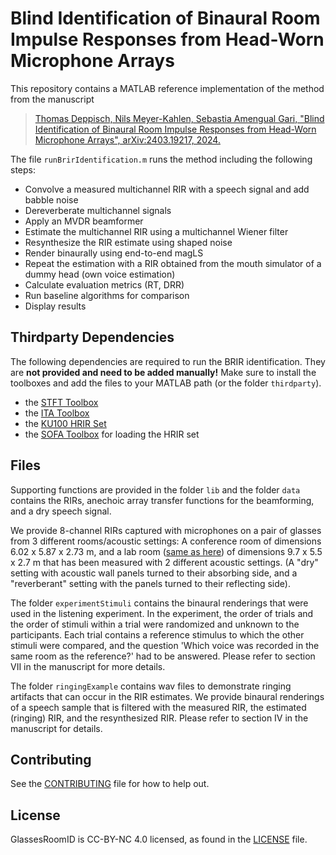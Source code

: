 # Blind Identification of Binaural Room Impulse Responses from Head-Worn Microphone Arrays

This repository contains a MATLAB reference implementation of the method from the manuscript
> [Thomas Deppisch, Nils Meyer-Kahlen, Sebastia Amengual Gari, "Blind Identification of Binaural Room Impulse Responses from Head-Worn Microphone Arrays", arXiv:2403.19217, 2024.](https://arxiv.org/abs/2403.19217)

The file `runBrirIdentification.m` runs the method including the following steps:
- Convolve a measured multichannel RIR with a speech signal and add babble noise
- Dereverberate multichannel signals
- Apply an MVDR beamformer
- Estimate the multichannel RIR using a multichannel Wiener filter
- Resynthesize the RIR estimate using shaped noise
- Render binaurally using end-to-end magLS
- Repeat the estimation with a RIR obtained from the mouth simulator of a dummy head (own voice estimation)
- Calculate evaluation metrics (RT, DRR)
- Run baseline algorithms for comparison
- Display results

## Thirdparty Dependencies
The following dependencies are required to run the BRIR identification. They are **not provided and need to be added manually!** Make sure to install the toolboxes and add the files to your MATLAB path (or the folder `thirdparty`).
- the [STFT Toolbox](https://github.com/tomshlomo/stft)
- the [ITA Toolbox](https://www.ita-toolbox.org/)
- the [KU100 HRIR Set](https://zenodo.org/records/3928297/files/HRIR_L2702.sofa)
- the [SOFA Toolbox](https://github.com/sofacoustics/SOFAtoolbox) for loading the HRIR set

## Files
Supporting functions are provided in the folder `lib` and the folder `data` contains the RIRs, anechoic array transfer functions for the beamforming, and a dry speech signal. 

We provide 8-channel RIRs captured with microphones on a pair of glasses from 3 different rooms/acoustic settings: A conference room of dimensions 6.02 x 5.87 x 2.73 m, and a lab room ([same as here](https://github.com/facebookresearch/R3VIVAL)) of dimensions 9.7 x 5.5 x 2.7 m that has been measured with 2 different acoustic settings. 
(A "dry" setting with acoustic wall panels turned to their absorbing side, and a "reverberant" setting with the panels turned to their reflecting side).

The folder `experimentStimuli` contains the binaural renderings that were used in the listening experiment. In the experiment, the order of trials and the order of stimuli within a trial were randomized and unknown to the participants. 
Each trial contains a reference stimulus to which the other stimuli were compared, and the question 'Which voice was recorded in the same room as the reference?' had to be answered. Please refer to section VII in the manuscript for more details.

The folder `ringingExample` contains wav files to demonstrate ringing artifacts that can occur in the RIR estimates. We provide binaural renderings of a speech sample that is filtered with the measured RIR, the estimated (ringing) RIR, and the resynthesized RIR. Please refer to section IV in the manuscript for details.

## Contributing
See the [CONTRIBUTING](CONTRIBUTING.md) file for how to help out.

## License
GlassesRoomID is CC-BY-NC 4.0 licensed, as found in the [LICENSE](LICENSE) file.
